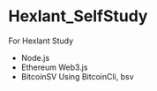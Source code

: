 # Hexlant_SelfStudy

For Hexlant Study
- Node.js
- Ethereum Web3.js
- BitcoinSV Using BitcoinCli, bsv